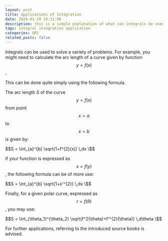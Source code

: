 ```yaml
---
layout: post
title: Applications of Integration
date: 2024-01-19 19:11:00
description: this is a simple explanation of what can integrals be used for.
tags: integral integration application
categories: GM1
related_posts: false
---
```


Integrals can be used to solve a variety of problems. For example, you might need to calculate the arc length of a curve given by function $$y = f(x)$$.

This can be done quite simply using the following formula.

The arc length $S$ of the curve $$y = f(x)$$ from point $$x = a$$ to $$x = b$$ is given by:

$$S = \int_{a}^{b} \sqrt{1+f^{2}(x)} \,dx \$$

If your function is expressed as $$x=f(y)$$, the following formula can be of more use:

$$S = \int_{a}^{b} \sqrt{1+x'^{2}} \,dx \$$

Finally, for a given polar curve, expressed as $$r=f(\theta)$$, you may use:

$$S = \int_{\theta_1}^{\theta_2} \sqrt{f^2(\theta)+f'^{2}(\theta)} \,d\theta \$$

For further applications, referring to the introduced source books is advised.
